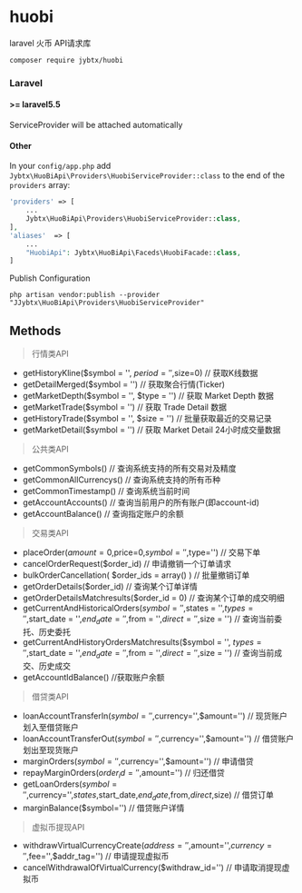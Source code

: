 # huobi 
laravel 火币 API请求库

```terminal
composer require jybtx/huobi
```

### Laravel

#### >= laravel5.5

ServiceProvider will be attached automatically

#### Other

In your `config/app.php` add `Jybtx\HuoBiApi\Providers\HuobiServiceProvider::class` to the end of the `providers` array:

```php
'providers' => [
    ...
    Jybtx\HuoBiApi\Providers\HuobiServiceProvider::class,
],
'aliases'  => [
    ...
    "HuobiApi": Jybtx\HuoBiApi\Faceds\HuobiFacade::class,
]
```
Publish Configuration

```shell
php artisan vendor:publish --provider "JJybtx\HuoBiApi\Providers\HuobiServiceProvider"
```
## Methods

> 行情类API   

- getHistoryKline($symbol = '', $period='',$size=0)   // 获取K线数据
- getDetailMerged($symbol = '')   // 获取聚合行情(Ticker)
- getMarketDepth($symbol = '', $type = '')   // 获取 Market Depth 数据
- getMarketTrade($symbol = '')     // 获取 Trade Detail 数据
- getHistoryTrade($symbol = '', $size = '')    // 批量获取最近的交易记录
- getMarketDetail($symbol = '')  // 获取 Market Detail 24小时成交量数据
> 公共类API
- getCommonSymbols() // 查询系统支持的所有交易对及精度
- getCommonAllCurrencys() // 查询系统支持的所有币种
- getCommonTimestamp() // 查询系统当前时间
- getAccountAccounts() // 查询当前用户的所有账户(即account-id)
- getAccountBalance() // 查询指定账户的余额
> 交易类API
- placeOrder($amount=0,$price=0,$symbol='',$type='') // 交易下单
- cancelOrderRequest($order_id) // 申请撤销一个订单请求
- bulkOrderCancellation( $order_ids = array() ) // 批量撤销订单
- getOrderDetails($order_id) // 查询某个订单详情
- getOrderDetailsMatchresults($order_id = 0) // 查询某个订单的成交明细
- getCurrentAndHistoricalOrders($symbol = '',$states = '',$types = '',$start_date = '',$end_date = '',$from = '',$direct='',$size = '') // 查询当前委托、历史委托
- getCurrentAndHistoryOrdersMatchresults($symbol = '', $types = '',$start_date = '',$end_date = '',$from = '',$direct='',$size = '') // 查询当前成交、历史成交
- getAccountIdBalance() //获取账户余额
> 借贷类API
- loanAccountTransferIn($symbol = '',$currency='',$amount='')    // 现货账户划入至借贷账户
- loanAccountTransferOut($symbol = '',$currency='',$amount='')      // 借贷账户划出至现货账户
- marginOrders($symbol = '',$currency='',$amount='')     // 申请借贷
- repayMarginOrders($order_id='',$amount='')   // 归还借贷
- getLoanOrders($symbol='',$currency='',$states,$start_date,$end_date,$from,$direct,$size) // 借贷订单
- marginBalance($symbol='') // 借贷账户详情
> 虚拟币提现API
- withdrawVirtualCurrencyCreate($address='',$amount='',$currency='',$fee='',$addr_tag='') // 申请提现虚拟币
- cancelWithdrawalOfVirtualCurrency($withdraw_id='')     // 申请取消提现虚拟币
